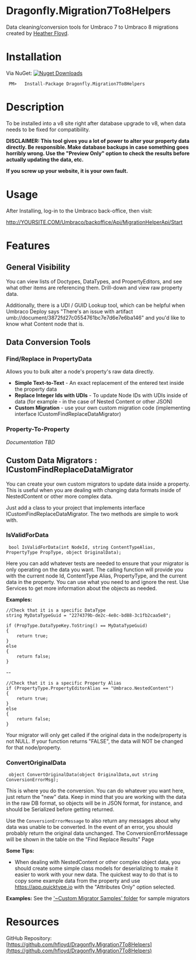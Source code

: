 # Dragonfly.Migration7To8Helpers #
Data cleaning/conversion tools for Umbraco 7 to Umbraco 8 migrations created by [Heather Floyd](https://www.HeatherFloyd.com).

# Installation #
Via NuGet:
[![Nuget Downloads](https://buildstats.info/nuget/Dragonfly.Migration7To8Helpers)](https://www.nuget.org/packages/Dragonfly.Migration7To8Helpers/)

     PM>   Install-Package Dragonfly.Migration7To8Helpers



# Description #

To be installed into a v8 site right after database upgrade to v8, when data needs to be fixed for compatibility.

**DISCLAIMER: This tool gives you a lot of power to alter your property data directly. Be responsible. Make database backups in case something goes horribly wrong. Use the "Preview Only" option to check the results before actually updating the data, etc.**

**If you screw up your website, it is your own fault.**

# Usage #

After Installing, log-in to the Umbraco back-office, then visit:

http://YOURSITE.COM/Umbraco/backoffice/Api/MigrationHelperApi/Start

# Features #

## General Visibility ##

You can view lists of Doctypes, DataTypes, and PropertyEditors, and see what other items are referencing them. Drill-down and view raw property data.

Additionally, there is a UDI / GUID Lookup tool, which can be helpful when Umbraco Deploy says "There's an issue with artifact umb://document/3872fd27c0554761bc7e7d6e7e6ba146" and you'd like to know what Content node that is.

## Data Conversion Tools ##

### Find/Replace in PropertyData ###
Allows you to bulk alter a node's property's raw data directly.

- **Simple Text-to-Text** - An exact replacement of the entered text inside the property data
- **Replace Integer Ids with UDIs** - To update Node IDs with UDIs inside of data (for example - in the case of Nested Content or other JSON)
- **Custom Migration** - use your own custom migration code (implementing interface ICustomFindReplaceDataMigrator)

### Property-To-Property ###
*Documentation TBD*

## Custom Data Migrators : ICustomFindReplaceDataMigrator ##
You can create your own custom migrators to update data inside a property. This is useful when you are dealing with changing data formats inside of NestedContent or other more complex data.

Just add a class to your project that implements interface ICustomFindReplaceDataMigrator. The two methods are simple to work with.

### IsValidForData ###

     bool IsValidForData(int NodeId, string ContentTypeAlias,  PropertyType PropType, object OriginalData);

Here you can add whatever tests are needed to ensure that your migrator is only operating on the data you want. The calling function will provide you with the current node Id, ContentType Alias, PropertyType, and the current data in the property. You can use what you need to and ignore the rest. Use Services to get more information about the objects as needed.

**Examples:**

    //Check that it is a specific DataType
    string MyDataTypeGuid = "2274379b-de2c-4e8c-bd88-3c1fb2caa5e8";
    
    if (PropType.DataTypeKey.ToString() == MyDataTypeGuid)
    {
    	return true;
    }
    else
    {
    	return false;
    }

--

    //Check that it is a specific Property Alias
	if (PropertyType.PropertyEditorAlias == "Umbraco.NestedContent")
    {
    	return true;
    }
    else
    {
    	return false;
    }



Your migrator will only get called if the original data in the node/property is not NULL. If your function returns "FALSE", the data will NOT be changed for that node/property. 

### ConvertOriginalData ###
    
     object ConvertOriginalData(object OriginalData,out string ConversionErrorMsg);


This is where you do the conversion. You can do whatever you want here, just return the "new" data. Keep in mind that you are working with the data in the raw DB format, so objects will be in JSON format, for instance, and should be Serialized before getting returned.

Use the `ConversionErrorMessage` to also return any messages about why data was unable to be converted. In the event of an error, you should probably return the original data unchanged. The ConversionErrorMessage will be shown in the table on the "Find Replace Results" Page

**Some Tips:**
- When dealing with NestedContent or other complex object data, you should create some simple class models for deserializing to make it easier to work with your new data. The quickest way to do that is to copy some example data from the property and use https://app.quicktype.io with the "Attributes Only" option selected.

**Examples:**
See the ['~Custom Migrator Samples' folder](https://github.com/hfloyd/Dragonfly.Migration7To8Helpers/tree/master/src/Dragonfly/~Custom%20Migrator%20Samples) for sample migrators



# Resources #

GitHub Repository: [https://github.com/hfloyd/Dragonfly.Migration7To8Helpers](https://github.com/hfloyd/Dragonfly.Migration7To8Helpers)
